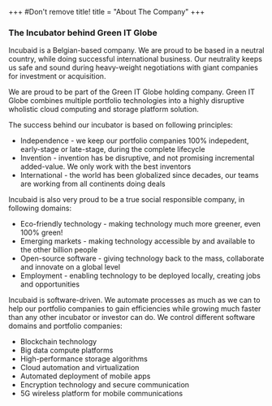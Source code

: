 +++
#Don't remove title!
title = "About The Company"
+++
### The Incubator behind Green IT Globe

Incubaid is a Belgian-based company. We are proud to be based in a neutral country, while doing successful international business. Our neutrality keeps us safe and sound during heavy-weight negotiations with giant companies for investment or acquisition.

We are proud to be part of the Green IT Globe holding company. Green IT Globe combines multiple portfolio technologies into a highly disruptive wholistic cloud computing and storage platform solution.

The success behind our incubator is based on following principles:

-   Independence - we keep our portfolio companies 100% indepedent, early-stage or late-stage, during the complete lifecycle
-   Invention - invention has be disruptive, and not promising incremental added-value. We only work with the best inventors
-   International - the world has been globalized since decades, our teams are working from all continents doing deals

Incubaid is also very proud to be a true social responsible company, in following domains:

-   Eco-friendly technology - making technology much more greener, even 100% green!
-   Emerging markets - making technology accessible by and available to the other billion people
-   Open-source software - giving technology back to the mass, collaborate and innovate on a global level
-   Employment - enabling technology to be deployed locally, creating jobs and opportunities

Incubaid is software-driven. We automate processes as much as we can to help our portfolio companies to gain efficiencies while growing much faster than any other incubator or investor can do. We control different software domains and portfolio companies:

-   Blockchain technology
-   Big data compute platforms
-   High-performance storage algorithms
-   Cloud automation and virtualization
-   Automated deployment of mobile apps
-   Encryption technology and secure communication
-   5G wireless platform for mobile communications
